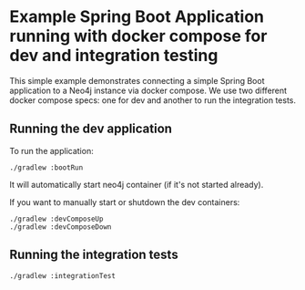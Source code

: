 # Example Spring Boot Application running with docker compose for dev and integration testing

This simple example demonstrates connecting a simple Spring Boot application to a Neo4j instance via docker compose. We
use two different docker compose specs: one for dev and another to run the integration tests.

## Running the dev application

To run the application:

```
./gradlew :bootRun
```

It will automatically start neo4j container (if it's not started already).

If you want to manually start or shutdown the dev containers:

```
./gradlew :devComposeUp
./gradlew :devComposeDown
```

## Running the integration tests

```
./gradlew :integrationTest
```

